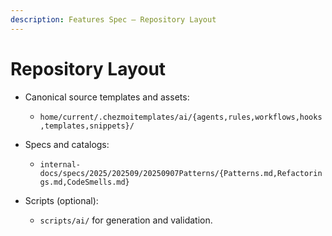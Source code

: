 ```yaml
---
description: Features Spec — Repository Layout
---
```


# Repository Layout

- Canonical source templates and assets:
  - `home/current/.chezmoitemplates/ai/{agents,rules,workflows,hooks,templates,snippets}/`

- Specs and catalogs:
  - `internal-docs/specs/2025/202509/20250907Patterns/{Patterns.md,Refactorings.md,CodeSmells.md}`

- Scripts (optional):
  - `scripts/ai/` for generation and validation.
